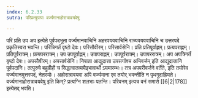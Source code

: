 ```yaml
---
index: 6.2.33
sutra: परिप्रत्युपापा वर्ज्यमानाहोरात्रावयवेषु

---
```

परि प्रति उप अप इत्येते पूर्वपदभूता वर्ज्यमानवाचिनि अहरवयववाचिनि रात्र्यवयववाचिनि च उत्तरपदे प्रकृतिस्वरा भवन्ति। परित्रिगर्तं वृष्टो देवः। परिसौवीरम्। परिसार्वसेनि। प्रति प्रतिपूर्वाह्णम्। प्रत्यपराह्णम्। प्रतिपूर्वरात्रम्। प्रत्यपररात्रम्। उप उपपूर्वाह्णम्। उपापराह्णम्। उपपूर्वरात्रम्। उपापररात्रम्। अप अपत्रिगर्तं वृष्टो देवः। अपसौवीरम्। अपसार्वसेनि। निपाता आद्युदात्ता उपसर्गाश्च अभिवर्जम् इति आद्युदात्तानि पूर्वपदानि। तत्पुरुषे बहुव्रीहौ च सिद्धत्वातव्ययैइभावार्थो ऽयमारम्भः। तत्र अपपरीवर्जने वर्तेते, इति तयोरेव वर्ज्यमानमुत्तरपदं, नेतरयोः। अहोरात्रावयवा अपि वर्ज्यमाना एव तयोर् भवन्तीति न पृथगुदाह्रियते। वर्ज्यमानाहोरात्रावयवेषु इति किम्? प्रत्यग्नि शलभाः पतन्ति। परिवनम् इत्यत्र वनं समासे [[6|2|178]] इत्येतद् भवति।